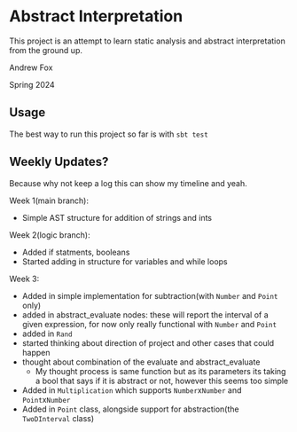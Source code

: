 # Abstract Interpretation

This project is an attempt to learn static analysis and abstract interpretation from the ground up.

Andrew Fox

Spring 2024

## Usage

The best way to run this project so far is with `sbt test`

## Weekly Updates?

Because why not keep a log this can show my timeline and yeah.

Week 1(main branch):

- Simple AST structure for addition of strings and ints

Week 2(logic branch):

- Added if statments, booleans
- Started adding in structure for variables and while loops

Week 3:

- Added in simple implementation for subtraction(with `Number` and `Point` only)
- added in abstract_evaluate nodes: these will report the interval of a given expression, for now only really functional with `Number` and `Point`
- added in `Rand`
- started thinking about direction of project and other cases that could happen
- thought about combination of the evaluate and abstract_evaluate
  - My thought process is same function but as its parameters its taking a bool that says if it is abstract or not, however this seems too simple
- Added in `Multiplication` which supports `Number`x`Number` and `Point`x`Number`
- Added in `Point` class, alongside support for abstraction(the `TwoDInterval` class)
